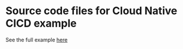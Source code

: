 # Source code files for Cloud Native CICD example
See the full example [here](https://github.com/csantanapr/tutorial-tekton-argocd-pipeline)
